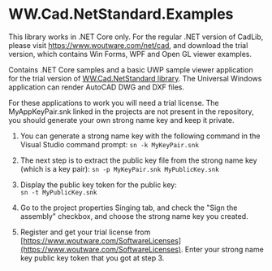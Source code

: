 # WW.Cad.NetStandard.Examples

This library works in .NET Core only. For the regular .NET version of CadLib, please visit https://www.woutware.com/net/cad, and download the trial version, which contains Win Forms, WPF and Open GL viewer examples.

Contains .NET Core samples and a basic UWP sample viewer application for the trial version of [WW.Cad.NetStandard library](https://www.woutware.com/ww.cad.netstandard). The Universal Windows application can render AutoCAD DWG and DXF files.

For these applications to work you will need a trial license.
The MyAppKeyPair.snk linked in the projects are not present in the repository, 
you should generate your own strong name key and keep it private.

1. You can generate a strong name key with the following command in the Visual Studio command prompt:
    ```sn -k MyKeyPair.snk```

1. The next step is to extract the public key file from the strong name key (which is a key pair):
    ```sn -p MyKeyPair.snk MyPublicKey.snk```

1. Display the public key token for the public key: 	
    ```sn -t MyPublicKey.snk```

1. Go to the project properties Singing tab, and check the "Sign the assembly" checkbox, 
   and choose the strong name key you created.

1. Register and get your trial license from [https://www.woutware.com/SoftwareLicenses](https://www.woutware.com/SoftwareLicenses).
   Enter your strong name key public key token that you got at step 3.
